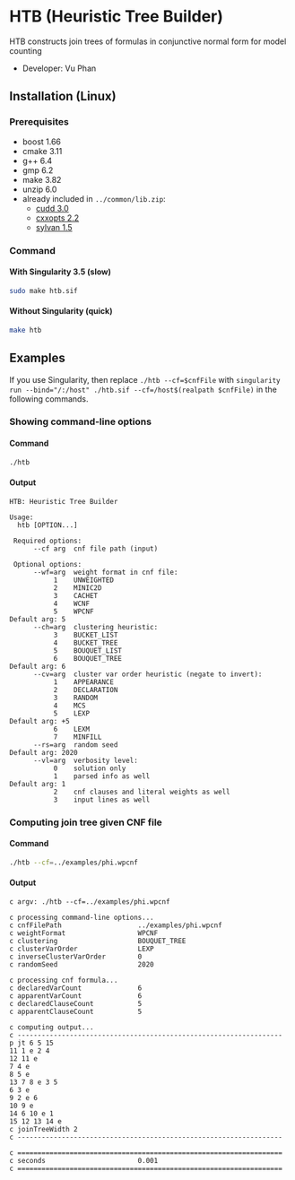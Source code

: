 # HTB (Heuristic Tree Builder)
HTB constructs join trees of formulas in conjunctive normal form for model counting
- Developer: Vu Phan

<!-- ####################################################################### -->

## Installation (Linux)

### Prerequisites
- boost 1.66
- cmake 3.11
- g++ 6.4
- gmp 6.2
- make 3.82
- unzip 6.0
- already included in `../common/lib.zip`:
  - [cudd 3.0](https://github.com/ivmai/cudd)
  - [cxxopts 2.2](https://github.com/jarro2783/cxxopts)
  - [sylvan 1.5](https://trolando.github.io/sylvan)

### Command
#### With Singularity 3.5 (slow)
```bash
sudo make htb.sif
```
#### Without Singularity (quick)
```bash
make htb
```

<!-- ####################################################################### -->

## Examples
If you use Singularity, then replace `./htb --cf=$cnfFile` with `singularity run --bind="/:/host" ./htb.sif --cf=/host$(realpath $cnfFile)` in the following commands.

### Showing command-line options
#### Command
```bash
./htb
```
#### Output
```
HTB: Heuristic Tree Builder

Usage:
  htb [OPTION...]

 Required options:
      --cf arg  cnf file path (input)

 Optional options:
      --wf=arg  weight format in cnf file:
           1    UNWEIGHTED                                        
           2    MINIC2D                                           
           3    CACHET                                            
           4    WCNF                                              
           5    WPCNF                                             Default arg: 5
      --ch=arg  clustering heuristic:
           3    BUCKET_LIST                                       
           4    BUCKET_TREE                                       
           5    BOUQUET_LIST                                      
           6    BOUQUET_TREE                                      Default arg: 6
      --cv=arg  cluster var order heuristic (negate to invert):
           1    APPEARANCE                                        
           2    DECLARATION                                       
           3    RANDOM                                            
           4    MCS                                               
           5    LEXP                                              Default arg: +5
           6    LEXM                                              
           7    MINFILL                                           
      --rs=arg  random seed                                       Default arg: 2020
      --vl=arg  verbosity level:
           0    solution only                                     
           1    parsed info as well                               Default arg: 1
           2    cnf clauses and literal weights as well           
           3    input lines as well                               
```

### Computing join tree given CNF file
#### Command
```bash
./htb --cf=../examples/phi.wpcnf
```
#### Output
```
c argv: ./htb --cf=../examples/phi.wpcnf

c processing command-line options...
c cnfFilePath                   ../examples/phi.wpcnf
c weightFormat                  WPCNF
c clustering                    BOUQUET_TREE
c clusterVarOrder               LEXP
c inverseClusterVarOrder        0
c randomSeed                    2020

c processing cnf formula...
c declaredVarCount              6
c apparentVarCount              6
c declaredClauseCount           5
c apparentClauseCount           5

c computing output...
c ------------------------------------------------------------------
p jt 6 5 15
11 1 e 2 4
12 11 e
7 4 e
8 5 e
13 7 8 e 3 5
6 3 e
9 2 e 6
10 9 e
14 6 10 e 1
15 12 13 14 e
c joinTreeWidth 2
c ------------------------------------------------------------------

c ==================================================================
c seconds                       0.001
c ==================================================================
```
